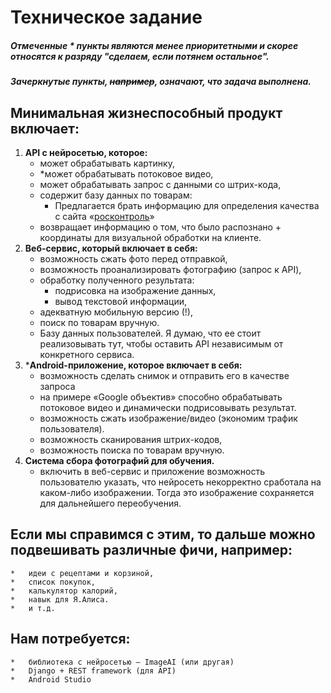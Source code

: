 # Техническое задание

##### Отмеченные \* пункты являются менее приоритетными и скорее относятся к разряду "*сделаем, если потянем остальное*".
##### Зачеркнутые пункты, ~~например~~, означают, что задача выполнена.

## Минимальная жизнеспособный продукт включает:
1. **API с нейросетью, которое:**
	*	может обрабатывать картинку,
	*	*может обрабатывать потоковое видео,
	*	может обрабатывать запрос с данными со штрих-кода,
	*	содержит базу данных по товарам:
	    *   Предлагается брать информацию для определения качества с сайта «[росконтроль](https://roscontrol.com "росконтроль")»
	*	возвращает информацию о том, что было распознано + координаты для визуальной обработки на клиенте.
2. **Веб-сервис, который включает в себя:**
	*	возможность сжать фото перед отправкой,
	*	возможность проанализировать фотографию (запрос к API),
	*	обработку полученного результата:
	    *	подрисовка на изображение данных,
	    *   вывод текстовой информации,
	*	адекватную мобильную версию (!),
	*	поиск по товарам вручную.
	*	Базу данных пользователей. Я думаю, что ее стоит реализовывать тут, чтобы оставить API независимым от конкретного сервиса.
3.	***Android-приложение, которое включает в себя:**
	*	возможность сделать снимок и отправить его в качестве запроса
	*	на примере «Google объектив» способно обрабатывать потоковое видео и динамически подрисовывать результат.
	*	возможность сжать изображение/видео (экономим трафик пользователя).
	*	возможность сканирования штрих-кодов,
	*	возможность поиска по товарам вручную.
4.	**Система сбора фотографий для обучения.**
	*	включить в веб-сервис и приложение возможность пользователю указать, что нейросеть некорректно сработала на каком-либо изображении. Тогда это изображение сохраняется для дальнейшего переобучения.

## Если мы справимся с этим, то дальше можно подвешивать различные фичи, например:
	*   идеи с рецептами и корзиной,
	*   список покупок,
	*   калькулятор калорий,
	*   навык для Я.Алиса.
	*   и т.д.

## Нам потребуется:
	*   библиотека с нейросетью – ImageAI (или другая)
	*   Django + REST framework (для API)
	*   Android Studio